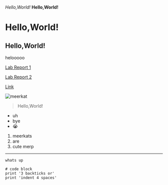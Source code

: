 *Hello,World!*
**Hello,World!**
# Hello,World!
## Hello,World!

helooooo

[Lab Report 1](lab-report-1-week-2.html)

[Lab Report 2](https://melissaesantos.github.io/cse15l-lab-reports/lab-report-2-week-4.html)

[Link]( https://melissaesantos.github.io/cse15l-lab-reports/)

![meerkat](https://user-images.githubusercontent.com/91588097/149413784-3a3f8c7a-522b-4619-b28a-fe4f3c59c2f0.jpeg)


>Hello,World!
* uh
* bye
* 😭
1. meerkats
2. are
3. cute
merp
---
`whats up`

```
# code block
print '3 backticks or'
print 'indent 4 spaces'
```
